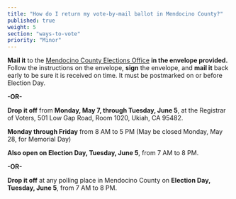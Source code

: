 ```yaml
---
title: "How do I return my vote-by-mail ballot in Mendocino County?"
published: true
weight: 5
section: "ways-to-vote"
priority: "Minor"
---
```


**Mail it** to the [Mendocino County Elections Office](#section-election-office-contact) **in the envelope provided.** Follow the instructions on the envelope, **sign** the envelope, and **mail it** back early to be sure it is received on time. It must be postmarked on or before Election Day.    

**-OR-**  

**Drop it off** from **Monday, May 7, through Tuesday, June 5**, at the Registrar of Voters, 501 Low Gap Road, Room 1020, Ukiah, CA 95482.   

**Monday through Friday** from 8 AM to 5 PM (May be closed Monday, May 28, for Memorial Day) 

**Also open on Election Day, Tuesday, June 5**, from 7 AM to 8 PM.  

**-OR-**  

**Drop it off** at any polling place in Mendocino County on **Election Day, Tuesday, June 5**, from 7 AM to 8 PM.  
